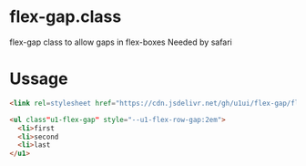 # flex-gap.class

flex-gap class to allow gaps in flex-boxes
Needed by safari

# Ussage


```html
<link rel=stylesheet href="https://cdn.jsdelivr.net/gh/u1ui/flex-gap/flex-gap.css" media=print>

<ul class"u1-flex-gap" style="--u1-flex-row-gap:2em">
  <li>first
  <li>second  
  <li>last
</u1>

```

